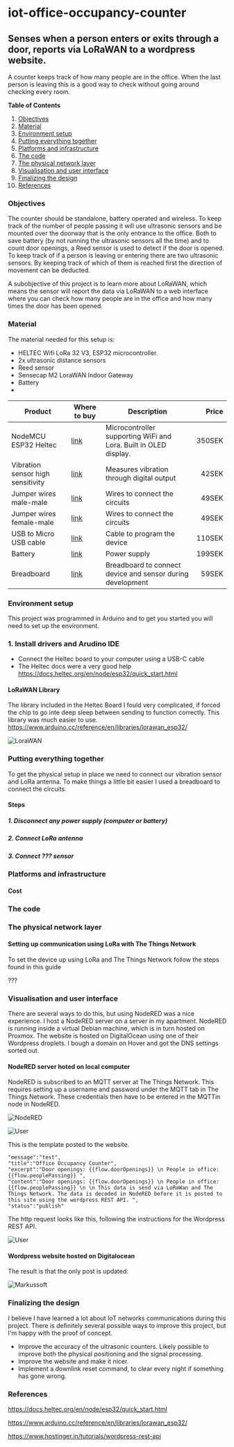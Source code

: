 # iot-office-occupancy-counter
## Senses when a person enters or exits through a door, reports via LoRaWAN to a wordpress website.
A counter keeps track of how many people are in the office. When the last person is leaving this is a good way to check without going around checking every room.

**Table of Contents**

1. [Objectives](#Objectives)
2. [Material](#Material)
3. [Environment setup](#Environment-setup)
4. [Putting everything together](#Putting-everything-together)
5. [Platforms and infrastructure](#Platforms-and-infrastructure)
6. [The code](#The-code)
7. [The physical network layer](#The-physical-network-layer)
8. [Visualisation and user interface](#Visualisation-and-user-interface)
9. [Finalizing the design](#Finalizing-the-design)
9. [References](#References)


### Objectives
The counter should be standalone, battery operated and wireless. To keep track of the number of people passing it will use ultrasonic sensors and be mounted over the doorway that is the only entrance to the office. Both to save battery (by not running the ultrasonic sensors all the time) and to count door openings, a Reed sensor is used to detect if the door is opened. To keep track of if a person is leaving or entering there are two ultrasonic sensors. By keeping track of which of them is reached first the direction of movement can be deducted.

A subobjective of this project is to learn more about LoRaWAN, which means the sensor will report the data via LoRaWAN to a web interface where you can check how many people are in the office and how many times the door has been opened.

<!---
Give a short and brief overview of what your project is about.
What needs to be included:

- [ ] Title
- [ ] Your name and student credentials (xx666xxx)
- [ ] Short project overview
- [ ] How much time it might take to do (an approximation)
-->
### Material

The material needed for this setup is:

* HELTEC Wifi LoRa 32 V3, ESP32 microcontroller.
* 2x ultrasonic distance sensors
* Reed sensor
* Sensecap M2 LoraWAN Indoor Gateway
* Battery
* 

| Product | Where to buy | Description | Price |
| --------- | ---------------- | ---------------- | ----------------: |
| NodeMCU ESP32 Heltec | [link](https://www.amazon.se/dp/B08243JHMW?ref_=pe_24982401_518009621_302_E_DDE_dt_1) | Microcontroller supporting WiFi and Lora. Built in OLED display. | 350SEK |
| Vibration sensor high sensitivity | [link](https://www.electrokit.com/produkt/vibrationssensor-hog-kanslighet/) | Measures vibration through digital output | 42SEK |
| Jumper wires male-male | [link](https://www.electrokit.com/produkt/labbsladd-40-pin-30cm-hane-hane/) | Wires to connect the circuits | 49SEK |
| Jumper wires female-male | [link](https://www.electrokit.com/produkt/labbsladd-40-pin-30cm-hona-hane/) | Wires to connect the circuits | 49SEK |
| USB to Micro USB cable | [link](https://www.kjell.com/se/produkter/kablar-kontakter/usb-kablar/linocell-micro-usb-kabel-svart-05-m-p93424?gclid=Cj0KCQiAsdKbBhDHARIsANJ6-jdFMu6K6bP9FJbrX_VwUeSgRLyFK9sPdiU4-TL19HrHKeCEr88ER2IaAqSyEALw_wcB&gclsrc=aw.ds) | Cable to program the device | 110SEK |
| Battery | [link](https://www.kjell.com/se/produkter/el-verktyg/laddare/mobilladdare/powerbank/linocell-powerbank-10000-mah-p89256) | Power supply | 199SEK |
| Breadboard | [link](https://sizable.se/P.TVY7M/Kopplingsdack-med-830-punkter) | Breadboard to connect device and sensor during development | 59SEK |

### Environment setup

This project was programmed in Arduino and to get you started you will need to set up the environment.

### 1. Install drivers and Arudino IDE

 + Connect the Heltec board to your computer using a USB-C cable
 + The Heltec docs were a very good help https://docs.heltec.org/en/node/esp32/quick_start.html

#### LoRaWAN Library
The library included in the Heltec Board I fould very complicated, if forced the chip to go inte deep sleep between sending to function correctly.
This library was much easier to use. https://www.arduino.cc/reference/en/libraries/lorawan_esp32/

![LoraWAN](https://github.com/Markussoft/iot-office-occupancy-counter/blob/main/Assets/Arduino_LoRaWAN_esp32.png)

### Putting everything together

To get the physical setup in place we need to connect our vibration sensor and LoRa antenna. To make things a little bit easier I used a breadboard to connect the circuits. 

#### Steps

##### 1. Disconnect any power supply (computer or battery)
##### 2. Connect LoRa antenna
##### 3. Connect ??? sensor

### Platforms and infrastructure


#### Cost



### The code


### The physical network layer


#### Setting up communication using LoRa with The Things Network

To set the device up using LoRa and The Things Network follow the steps found in this guide

???

### Visualisation and user interface
There are several ways to do this, but using NodeRED was a nice experience. I host a NodeRED server on a server in my apartment. NodeRED is running inside a virtual Debian machine, which is in turn hosted on Proxmox.
The website is hosted on DigitalOcean using one of their Wordpress droplets. I bough a domain on Hover and got the DNS settings sorted out.
#### NodeRED server hoted on local computer
NodeRED is subscribed to an MQTT server at The Things Network. This requires setting up a username and password under the MQTT tab in The Things Network.
These credentials then have to be entered in the MQTTin node in NodeRED.

![NodeRED](https://github.com/Markussoft/iot-office-occupancy-counter/blob/main/Assets/NodeRED_flow.png)

![User](https://github.com/Markussoft/iot-office-occupancy-counter/blob/main/Assets/NodeRED_MQTTuser.png)

This is the template posted to the website.
```javascript=
"message":"test",
"title":"Office Occupancy Counter",
"excerpt":"Door openings: {{flow.doorOpenings}} \n People in office: {{flow.peoplePassing}} ",
"content":"Door openings: {{flow.doorOpenings}} \n People in office: {{flow.peoplePassing}} \n \n This data is send via LoRaWan and The Things Network. The data is decoded in NodeRED before it is posted to this site using the wordpress REST API. ",
"status":"publish"
```
The http request looks like this, following the instructions for the Wordpress REST API.

![User](https://github.com/Markussoft/iot-office-occupancy-counter/blob/main/Assets/NodeRED_post.png)

#### Wordpress website hosted on Digitalocean

The result is that the only post is updated:

![Markussoft](https://github.com/Markussoft/iot-office-occupancy-counter/blob/main/Assets/Markusoft.png)

### Finalizing the design

I believe I have learned a lot about IoT networks communications during this project. There is definitely several possible ways to improve this project, but I'm happy with the proof of concept.

* Improve the accuracy of the ultrasonic counters. Likely possible to improve both the physical positioning and the signal processing.
* Improve the website and make it nicer.
* Implement a downlink reset command, to clear every night if something has gone wrong.

### References
https://docs.heltec.org/en/node/esp32/quick_start.html

https://www.arduino.cc/reference/en/libraries/lorawan_esp32/

https://www.hostinger.in/tutorials/wordpress-rest-api
